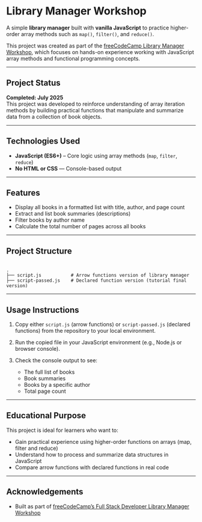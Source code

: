 # Library Manager Workshop

A simple **library manager** built with **vanilla JavaScript** to practice higher-order array methods such as `map()`, `filter()`, and `reduce()`.

This project was created as part of the [freeCodeCamp Library Manager Workshop](https://www.freecodecamp.org/learn/full-stack-developer/workshop-library-manager/), which focuses on hands-on experience working with JavaScript array methods and functional programming concepts.

---

## Project Status

**Completed: July 2025**  
This project was developed to reinforce understanding of array iteration methods by building practical functions that manipulate and summarize data from a collection of book objects.

---

## Technologies Used

- **JavaScript (ES6+)** – Core logic using array methods (`map`, `filter`, `reduce`)  
- **No HTML or CSS** — Console-based output  

---

## Features

- Display all books in a formatted list with title, author, and page count  
- Extract and list book summaries (descriptions)  
- Filter books by author name  
- Calculate the total number of pages across all books  

---

## Project Structure

```

.
├── script.js           # Arrow functions version of library manager
├── script-passed.js    # Declared function version (tutorial final version)

```

---

## Usage Instructions


1. Copy either `script.js` (arrow functions) or `script-passed.js` (declared functions) from the repository to your local environment.

2. Run the copied file in your JavaScript environment (e.g., Node.js or browser console).

3. Check the console output to see:
   - The full list of books  
   - Book summaries  
   - Books by a specific author  
   - Total page count  

---

## Educational Purpose

This project is ideal for learners who want to:

- Gain practical experience using higher-order functions on arrays (map, filter and reduce) 
- Understand how to process and summarize data structures in JavaScript  
- Compare arrow functions with declared functions in real code  

---

## Acknowledgements

* Built as part of [freeCodeCamp’s Full Stack Developer Library Manager Workshop](https://www.freecodecamp.org/learn/full-stack-developer/workshop-library-manager/)  


